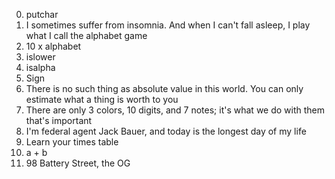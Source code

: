 0) putchar
1) I sometimes suffer from insomnia. And when I can't fall asleep, I play what I call the alphabet game
2) 10 x alphabet
3) islower
4) isalpha
5) Sign
6) There is no such thing as absolute value in this world. You can only estimate what a thing is worth to you
7) There are only 3 colors, 10 digits, and 7 notes; it's what we do with them that's important
8) I'm federal agent Jack Bauer, and today is the longest day of my life
9) Learn your times table
10) a + b
11) 98 Battery Street, the OG
